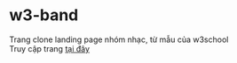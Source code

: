 # w3-band
Trang clone landing page nhóm nhạc, từ mẫu của w3school  
Truy cập trang [tại đây](https://buisytu.github.io/w3-band/)
